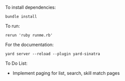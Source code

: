 To install dependencies:
```
bundle install
```

To run:
```
rerun 'ruby runme.rb'
```

For the documentation:
```
yard server --reload --plugin yard-sinatra
```

To Do List:
* Implement paging for list, search, skill match pages
